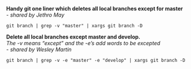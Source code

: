 **Handy git one liner which deletes all local branches except for master**<br>- *shared by Jethro May*

`git branch | grep -v "master" | xargs git branch -D`

**Delete all local branches except master and develop.**<br>
*The -v means “except” and the -e’s add words to be excepted*<br>- *shared by Wesley Martin*

`git branch | grep -v -e "master" -e "develop" | xargs git branch -D`